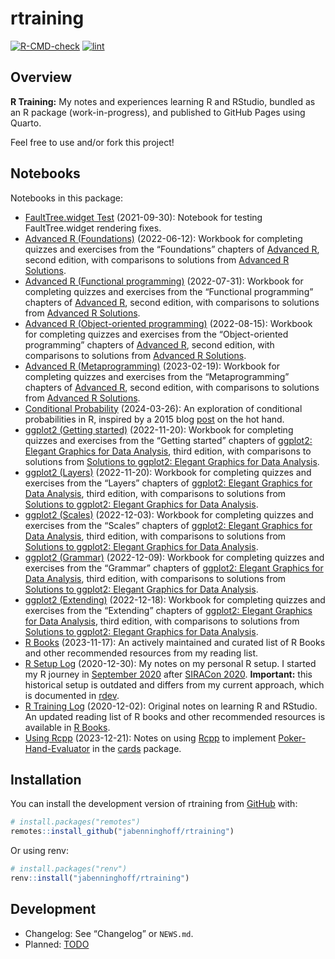 
<!-- README.md is generated from README.Rmd. Please edit that file -->

# rtraining

<!-- badges: start -->

[![R-CMD-check](https://github.com/jabenninghoff/rtraining/workflows/R-CMD-check/badge.svg)](https://github.com/jabenninghoff/rtraining/actions)
[![lint](https://github.com/jabenninghoff/rtraining/workflows/lint/badge.svg)](https://github.com/jabenninghoff/rtraining/actions)
<!-- badges: end -->

## Overview

**R Training:** My notes and experiences learning R and RStudio, bundled
as an R package (work-in-progress), and published to GitHub Pages using
Quarto.

Feel free to use and/or fork this project!

## Notebooks

Notebooks in this package:

- [FaultTree.widget
  Test](https://jabenninghoff.github.io/rtraining/analysis/FaultTree.html)
  (2021-09-30): Notebook for testing FaultTree.widget rendering fixes.
- [Advanced R
  (Foundations)](https://jabenninghoff.github.io/rtraining/analysis/advanced-r-1.html)
  (2022-06-12): Workbook for completing quizzes and exercises from the
  “Foundations” chapters of [Advanced
  R](https://adv-r.hadley.nz/index.html), second edition, with
  comparisons to solutions from [Advanced R
  Solutions](https://advanced-r-solutions.rbind.io).
- [Advanced R (Functional
  programming)](https://jabenninghoff.github.io/rtraining/analysis/advanced-r-2.html)
  (2022-07-31): Workbook for completing quizzes and exercises from the
  “Functional programming” chapters of [Advanced
  R](https://adv-r.hadley.nz/index.html), second edition, with
  comparisons to solutions from [Advanced R
  Solutions](https://advanced-r-solutions.rbind.io).
- [Advanced R (Object-oriented
  programming)](https://jabenninghoff.github.io/rtraining/analysis/advanced-r-3.html)
  (2022-08-15): Workbook for completing quizzes and exercises from the
  “Object-oriented programming” chapters of [Advanced
  R](https://adv-r.hadley.nz/index.html), second edition, with
  comparisons to solutions from [Advanced R
  Solutions](https://advanced-r-solutions.rbind.io).
- [Advanced R
  (Metaprogramming)](https://jabenninghoff.github.io/rtraining/analysis/advanced-r-4.html)
  (2023-02-19): Workbook for completing quizzes and exercises from the
  “Metaprogramming” chapters of [Advanced
  R](https://adv-r.hadley.nz/index.html), second edition, with
  comparisons to solutions from [Advanced R
  Solutions](https://advanced-r-solutions.rbind.io).
- [Conditional
  Probability](https://jabenninghoff.github.io/rtraining/analysis/cond-prob.html)
  (2024-03-26): An exploration of conditional probabilities in R,
  inspired by a 2015 blog
  [post](https://statmodeling.stat.columbia.edu/2015/07/09/hey-guess-what-there-really-is-a-hot-hand/)
  on the hot hand.
- [ggplot2 (Getting
  started)](https://jabenninghoff.github.io/rtraining/analysis/ggplot2-1.html)
  (2022-11-20): Workbook for completing quizzes and exercises from the
  “Getting started” chapters of [ggplot2: Elegant Graphics for Data
  Analysis](https://ggplot2-book.org/index.html), third edition, with
  comparisons to solutions from [Solutions to ggplot2: Elegant Graphics
  for Data Analysis](https://ggplot2-book-solutions-3ed.netlify.app).
- [ggplot2
  (Layers)](https://jabenninghoff.github.io/rtraining/analysis/ggplot2-2.html)
  (2022-11-20): Workbook for completing quizzes and exercises from the
  “Layers” chapters of [ggplot2: Elegant Graphics for Data
  Analysis](https://ggplot2-book.org/index.html), third edition, with
  comparisons to solutions from [Solutions to ggplot2: Elegant Graphics
  for Data Analysis](https://ggplot2-book-solutions-3ed.netlify.app).
- [ggplot2
  (Scales)](https://jabenninghoff.github.io/rtraining/analysis/ggplot2-3.html)
  (2022-12-03): Workbook for completing quizzes and exercises from the
  “Scales” chapters of [ggplot2: Elegant Graphics for Data
  Analysis](https://ggplot2-book.org/index.html), third edition, with
  comparisons to solutions from [Solutions to ggplot2: Elegant Graphics
  for Data Analysis](https://ggplot2-book-solutions-3ed.netlify.app).
- [ggplot2
  (Grammar)](https://jabenninghoff.github.io/rtraining/analysis/ggplot2-4.html)
  (2022-12-09): Workbook for completing quizzes and exercises from the
  “Grammar” chapters of [ggplot2: Elegant Graphics for Data
  Analysis](https://ggplot2-book.org/index.html), third edition, with
  comparisons to solutions from [Solutions to ggplot2: Elegant Graphics
  for Data Analysis](https://ggplot2-book-solutions-3ed.netlify.app).
- [ggplot2
  (Extending)](https://jabenninghoff.github.io/rtraining/analysis/ggplot2-5.html)
  (2022-12-18): Workbook for completing quizzes and exercises from the
  “Extending” chapters of [ggplot2: Elegant Graphics for Data
  Analysis](https://ggplot2-book.org/index.html), third edition, with
  comparisons to solutions from [Solutions to ggplot2: Elegant Graphics
  for Data Analysis](https://ggplot2-book-solutions-3ed.netlify.app).
- [R
  Books](https://jabenninghoff.github.io/rtraining/analysis/r-books.html)
  (2023-11-17): An actively maintained and curated list of R Books and
  other recommended resources from my reading list.
- [R Setup
  Log](https://jabenninghoff.github.io/rtraining/analysis/r-setup-log.html)
  (2020-12-30): My notes on my personal R setup. I started my R journey
  in [September
  2020](https://www.information-safety.org/2020/09/11/working-with-r/)
  after [SIRACon 2020](https://societyinforisk.org/event-3899786).
  **Important:** this historical setup is outdated and differs from my
  current approach, which is documented in
  [rdev](https://jabenninghoff.github.io/rdev/articles/rdev.html).
- [R Training
  Log](https://jabenninghoff.github.io/rtraining/analysis/r-training-log.html)
  (2020-12-02): Original notes on learning R and RStudio. An updated
  reading list of R books and other recommended resources is available
  in [R Books](r-books.html).
- [Using
  Rcpp](https://jabenninghoff.github.io/rtraining/analysis/using-Rcpp.html)
  (2023-12-21): Notes on using [Rcpp](https://www.rcpp.org) to implement
  [Poker-Hand-Evaluator](https://github.com/HenryRLee/PokerHandEvaluator)
  in the [cards](https://jabenninghoff.github.io/cards/) package.

## Installation

You can install the development version of rtraining from
[GitHub](https://github.com/) with:

``` r
# install.packages("remotes")
remotes::install_github("jabenninghoff/rtraining")
```

Or using renv:

``` r
# install.packages("renv")
renv::install("jabenninghoff/rtraining")
```

## Development

- Changelog: See “Changelog” or `NEWS.md`.
- Planned: [TODO](TODO.md)
